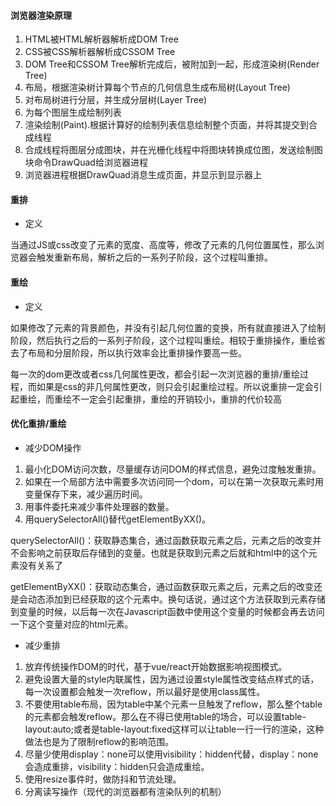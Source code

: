 <h4>浏览器渲染原理</h4>

1. HTML被HTML解析器解析成DOM Tree
2. CSS被CSS解析器解析成CSSOM Tree
3. DOM Tree和CSSOM Tree解析完成后，被附加到一起，形成渲染树(Render Tree)
4. 布局，根据渲染树计算每个节点的几何信息生成布局树(Layout Tree)
5. 对布局树进行分层，并生成分层树(Layer Tree)
6. 为每个图层生成绘制列表
7. 渲染绘制(Paint).根据计算好的绘制列表信息绘制整个页面，并将其提交到合成线程
8. 合成线程将图层分成图块，并在光栅化线程中将图块转换成位图，发送绘制图块命令DrawQuad给浏览器进程
9. 浏览器进程根据DrawQuad消息生成页面，并显示到显示器上

#### 重排

- 定义

当通过JS或css改变了元素的宽度、高度等，修改了元素的几何位置属性，那么浏览器会触发重新布局，解析之后的一系列子阶段，这个过程叫重排。

#### 重绘

- 定义

如果修改了元素的背景颜色，并没有引起几何位置的变换，所有就直接进入了绘制阶段，然后执行之后的一系列子阶段，这个过程叫重绘。相较于重排操作，重绘省去了布局和分层阶段，所以执行效率会比重排操作要高一些。

每一次的dom更改或者css几何属性更改，都会引起一次浏览器的重排/重绘过程，而如果是css的非几何属性更改，则只会引起重绘过程。所以说<span stype="color: red;">重排一定会引起重绘，而重绘不一定会引起重排</span>，重绘的开销较小，重排的代价较高

#### 优化重排/重绘

- 减少DOM操作

1. 最小化DOM访问次数，尽量缓存访问DOM的样式信息，避免过度触发重排。
2. 如果在一个局部方法中需要多次访问同一个dom，可以在第一次获取元素时用变量保存下来，减少遍历时间。
3. 用事件委托来减少事件处理器的数量。
4. 用querySelectorAll()替代getElementByXX()。

  querySelectorAll()：获取静态集合，通过函数获取元素之后，元素之后的改变并不会影响之前获取后存储到的变量。也就是获取到元素之后就和html中的这个元素没有关系了

  getElementByXX()：获取动态集合，通过函数获取元素之后，元素之后的改变还是会动态添加到已经获取的这个元素中。换句话说，通过这个方法获取到元素存储到变量的时候，以后每一次在Javascript函数中使用这个变量的时候都会再去访问一下这个变量对应的html元素。

- 减少重排

1. 放弃传统操作DOM的时代，基于vue/react开始数据影响视图模式。
2. 避免设置大量的style内联属性，因为通过设置style属性改变结点样式的话，每一次设置都会触发一次reflow，所以最好是使用class属性。
3. 不要使用table布局，因为table中某个元素一旦触发了reflow，那么整个table的元素都会触发reflow。那么在不得已使用table的场合，可以设置table-layout:auto;或者是table-layout:fixed这样可以让table一行一行的渲染，这种做法也是为了限制reflow的影响范围。
4. 尽量少使用display：none可以使用visibility：hidden代替，display：none会造成重排，visibility：hidden只会造成重绘。
5. 使用resize事件时，做防抖和节流处理。
6. 分离读写操作（现代的浏览器都有渲染队列的机制）
